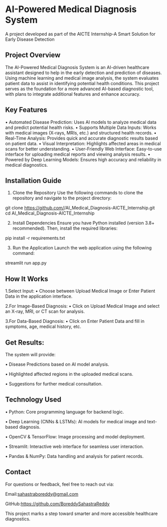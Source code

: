 # AI-Powered Medical Diagnosis System

A project developed as part of the AICTE Internship-A Smart Solution for Early Disease Detection

## Project Overview

The AI-Powered Medical Diagnosis System is an AI-driven healthcare assistant designed to help in the early detection and prediction of diseases. Using machine learning and medical image analysis, the system evaluates patient data to assist in identifying potential health conditions. This project serves as the foundation for a more advanced AI-based diagnostic tool, with plans to integrate additional features and enhance accuracy.

## Key Features

•	Automated Disease Prediction: Uses AI models to analyze medical data and predict potential health risks.
•	Supports Multiple Data Inputs: Works with medical images (X-rays, MRIs, etc.) and structured health records.
•	Real-Time Analysis: Provides quick and accurate diagnostic results based on patient data.
•	Visual Interpretation: Highlights affected areas in medical scans for better understanding.
•	User-Friendly Web Interface: Easy-to-use interface for uploading medical reports and viewing analysis results.
•	Powered by Deep Learning Models: Ensures high accuracy and reliability in medical diagnostics.

## Installation Guide

1. Clone the Repository
Use the following commands to clone the repository and navigate to the project directory:

git clone https://github.com/<your-username>/AI_Medical_Diagnosis-AICTE_Internship.git  
cd AI_Medical_Diagnosis-AICTE_Internship  
 
2. Install Dependencies
Ensure you have Python installed (version 3.8+ recommended). Then, install the required libraries:

pip install -r requirements.txt  

3. Run the Application
Launch the web application using the following command:

streamlit run app.py

## How It Works

1.Select Input:
•	Choose between Upload Medical Image or Enter Patient Data in the application interface.

2.For Image-Based Diagnosis:
•	Click on Upload Medical Image and select an X-ray, MRI, or CT scan for analysis.

3.For Data-Based Diagnosis:
•	Click on Enter Patient Data and fill in symptoms, age, medical history, etc.

## Get Results:

The system will provide:

•	Disease Predictions based on AI model analysis.

•	 Highlighted affected regions in the uploaded medical scans.

•	 Suggestions for further medical consultation.

## Technology Used

•	Python: Core programming language for backend logic.

•	Deep Learning (CNNs & LSTMs): AI models for medical image and text-based diagnosis.

•	OpenCV & TensorFlow: Image processing and model deployment.

•	Streamlit: Interactive web interface for seamless user interaction.

•	Pandas & NumPy: Data handling and analysis for patient records.

## Contact

For questions or feedback, feel free to reach out via:

Email:sahastraboreddy@gmail.com

GitHub:https://github.com/BoreddySahastraReddy

This project marks a step toward smarter and more accessible healthcare diagnostics.
